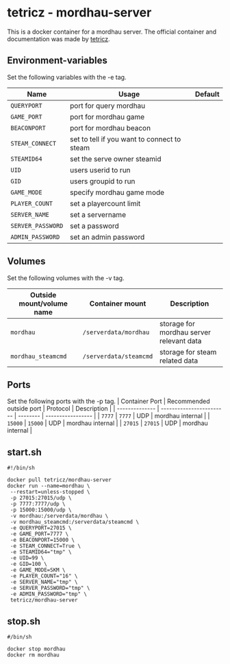 # tetricz - mordhau-server

This is a docker container for a mordhau server.
The official container and documentation was made by [tetricz](https://hub.docker.com/r/tetricz/mordhau-server).

## Environment-variables

Set the following variables with the -e tag.

| Name              | Usage                                       | Default |
| ----------------- | ------------------------------------------- | ------- |
| `QUERYPORT`       | port for query mordhau                      |         |
| `GAME_PORT`       | port for mordhau game                       |         |
| `BEACONPORT`      | port for mordhau beacon                     |         |
| `STEAM_CONNECT`   | set to tell if you want to connect to steam |         |
| `STEAMID64`       | set the serve owner steamid                 |         |
| `UID`             | users userid to run                         |         |
| `GID`             | users groupid to run                        |         |
| `GAME_MODE`       | specify mordhau game mode                   |         |
| `PLAYER_COUNT`    | set a playercount limit                     |         |
| `SERVER_NAME`     | set a servername                            |         |
| `SERVER_PASSWORD` | set a password                              |         |
| `ADMIN_PASSWORD`  | set an admin password                       |         |

## Volumes

Set the following volumes with the -v tag.

| Outside mount/volume name | Container mount        | Description                              |
| ------------------------- | ---------------------- | ---------------------------------------- |
| `mordhau`                 | `/serverdata/mordhau`  | storage for mordhau server relevant data |
| `mordhau_steamcmd`        | `/serverdata/steamcmd` | storage for steam related data           |

## Ports

Set the following ports with the -p tag.
| Container Port | Recommended outside port | Protocol | Description |
| -------------- | ------------------------ | -------- | ----------------- |
| `7777` | `7777` | UDP | mordhau internal |
| `15000` | `15000` | UDP | mordhau internal |
| `27015` | `27015` | UDP | mordhau internal |

## start.sh

```shell
#!/bin/sh

docker pull tetricz/mordhau-server
docker run --name=mordhau \
 --restart=unless-stopped \
 -p 27015:27015/udp \
 -p 7777:7777/udp \
 -p 15000:15000/udp \
 -v mordhau:/serverdata/mordhau \
 -v mordhau_steamcmd:/serverdata/steamcmd \
 -e QUERYPORT=27015 \
 -e GAME_PORT=7777 \
 -e BEACONPORT=15000 \
 -e STEAM_CONNECT=True \
 -e STEAMID64="tmp" \
 -e UID=99 \
 -e GID=100 \
 -e GAME_MODE=SKM \
 -e PLAYER_COUNT="16" \
 -e SERVER_NAME="tmp" \
 -e SERVER_PASSWORD="tmp" \
 -e ADMIN_PASSWORD="tmp" \
 tetricz/mordhau-server
```

## stop.sh

```shell
#/bin/sh

docker stop mordhau
docker rm mordhau
```
